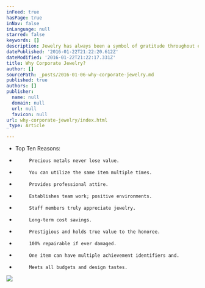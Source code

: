 ```yaml
---
inFeed: true
hasPage: true
inNav: false
inLanguage: null
starred: false
keywords: []
description: Jewelry has always been a symbol of gratitude throughout every timeline of mankind.
datePublished: '2016-01-22T21:22:20.612Z'
dateModified: '2016-01-22T21:22:17.331Z'
title: Why Corporate Jewelry?
author: []
sourcePath: _posts/2016-01-06-why-corporate-jewelry.md
published: true
authors: []
publisher:
  name: null
  domain: null
  url: null
  favicon: null
url: why-corporate-jewelry/index.html
_type: Article

---
```

* Top Ten Reasons:

-          Precious metals never lose value.

-          You can utilize the same item multiple times.

-          Provides professional attire.

-          Establishes team work; positive environments.

-          Staff members truly appreciate jewelry.

-          Long-term cost savings.

-          Prestigious and holds true value to the honoree.

-          100% repairable if ever damaged.

-          One item can have multiple achievement identifiers and.

-          Meets all budgets and design tastes.
![](https://s3-us-west-2.amazonaws.com/the-grid-img/p/e2e97d66af733a110c94aff92c3ee239b232be03.jpg)